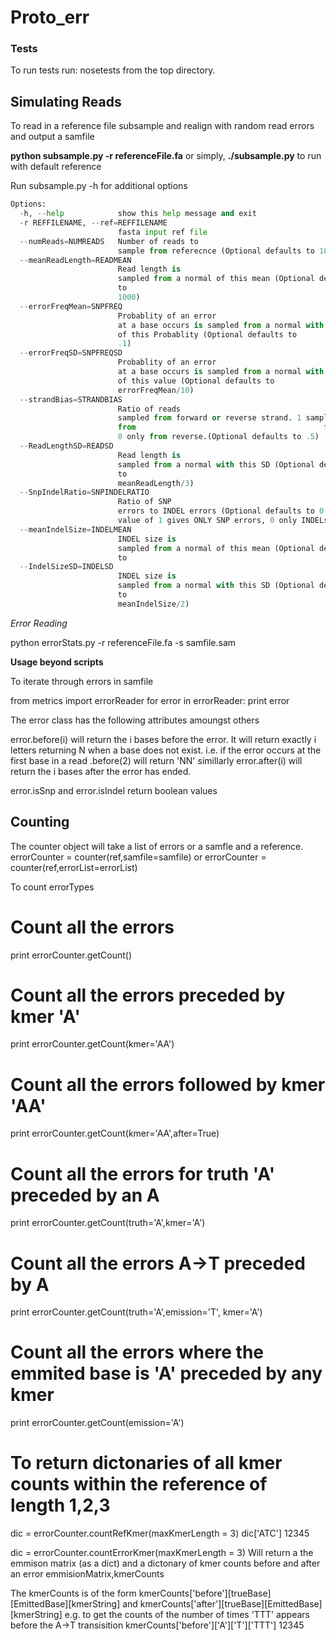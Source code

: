 Proto_err
=========

### Tests ###
To run tests run:
nosetests
from the top directory. 
## Simulating Reads ##

To read in a reference file subsample and realign with random read errors and output a samfile

**python subsample.py -r referenceFile.fa**
or simply,
**./subsample.py** to run with default reference

Run subsample.py -h for additional options
```python
Options:
  -h, --help            show this help message and exit
  -r REFFILENAME, --ref=REFFILENAME
                        fasta input ref file
  --numReads=NUMREADS   Number of reads to
                        sample from referecnce (Optional defaults to 1000)
  --meanReadLength=READMEAN
                        Read length is
                        sampled from a normal of this mean (Optional defaults
                        to
                        1000)
  --errorFreqMean=SNPFREQ
                        Probablity of an error
                        at a base occurs is sampled from a normal with mean
                        of this Probablity (Optional defaults to
                        .1)
  --errorFreqSD=SNPFREQSD
                        Probablity of an error
                        at a base occurs is sampled from a normal with SD
                        of this value (Optional defaults to
                        errorFreqMean/10)
  --strandBias=STRANDBIAS
                        Ratio of reads
                        sampled from forward or reverse strand. 1 samples only
                        from                                          forward,
                        0 only from reverse.(Optional defaults to .5)
  --ReadLengthSD=READSD
                        Read length is
                        sampled from a normal with this SD (Optional defaults
                        to
                        meanReadLength/3)
  --SnpIndelRatio=SNPINDELRATIO
                        Ratio of SNP
                        errors to INDEL errors (Optional defaults to 0.5)
                        value of 1 gives ONLY SNP errors, 0 only INDELs
  --meanIndelSize=INDELMEAN
                        INDEL size is
                        sampled from a normal of this mean (Optional defaults
                        to                                                  5)
  --IndelSizeSD=INDELSD
                        INDEL size is
                        sampled from a normal with this SD (Optional defaults
                        to
                        meanIndelSize/2)
```

*Error Reading*


python errorStats.py -r referenceFile.fa -s samfile.sam

**Usage beyond scripts**

To iterate through errors in samfile

from metrics import errorReader
for error in errorReader:
	print error

The error class has the following attributes amoungst others

error.before(i) will return the i bases before the error. It will return exactly
i letters returning N when a base does not exist.
i.e. if the error occurs at the first base in a read .before(2) will return 'NN'
simillarly error.after(i) will return the i bases after the error has ended.

error.isSnp and error.isIndel return boolean values


## Counting  ##

The counter object will take a list of errors or a samfle and a reference.
errorCounter = counter(ref,samfile=samfile)
or
errorCounter = counter(ref,errorList=errorList)

To count errorTypes
# Count all the errors    
print errorCounter.getCount()

#  Count all the errors preceded by kmer 'A'
print errorCounter.getCount(kmer='AA')

#  Count all the errors followed by kmer 'AA'
print errorCounter.getCount(kmer='AA',after=True)

#    Count all the errors for truth 'A' preceded by an A
 print errorCounter.getCount(truth='A',kmer='A')

#    Count all the errors A->T preceded by A
 print errorCounter.getCount(truth='A',emission='T', kmer='A')

#  Count all the errors where the emmited base is 'A' preceded by any kmer
   print errorCounter.getCount(emission='A')

# To return dictonaries of all kmer counts within the reference of length 1,2,3
dic = errorCounter.countRefKmer(maxKmerLength = 3)
dic['ATC']
12345

dic = errorCounter.countErrorKmer(maxKmerLength = 3)
Will return a the emmison matrix (as a dict) and a dictonary of kmer counts before and after an error
emmisionMatrix,kmerCounts

The kmerCounts is of the form 
kmerCounts['before'][trueBase][EmittedBase][kmerString] and
kmerCounts['after'][trueBase][EmittedBase][kmerString]
e.g. to get the counts of the number of times 'TTT' appears before the A->T transisition
kmerCounts['before']['A']['T']['TTT']
12345







